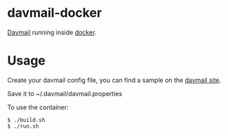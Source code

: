 davmail-docker
==============

[Davmail](http://davmail.sourceforge.net/) running inside [docker](http://docker.io).


Usage
=====

Create your davmail config file, you can find a sample on the
[davmail site](http://davmail.sourceforge.net/serversetup.html).

Save it to ~/.davmail/davmail.properties

To use the container:

    $ ./build.sh
    $ ./run.sh
